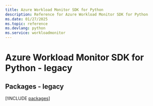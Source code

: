 ```yaml
---
title: Azure Workload Monitor SDK for Python
description: Reference for Azure Workload Monitor SDK for Python
ms.date: 01/27/2025
ms.topic: reference
ms.devlang: python
ms.service: workloadmonitor
---
```

# Azure Workload Monitor SDK for Python - legacy
## Packages - legacy
[!INCLUDE [packages](workload-monitor-index.md)]